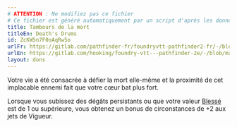 ```yaml
---
# ATTENTION : Ne modifiez pas ce fichier
# Ce fichier est généré automatiquement par un script d'après les données du module Foundry VTT officiel et de sa traduction
title: Tambours de la mort
titleEn: Death's Drums
id: ZcKW5n7F0oAqRw5o
urlFr: https://gitlab.com/pathfinder-fr/foundryvtt-pathfinder2-fr/-/blob/master/data/feats/ZcKW5n7F0oAqRw5o.htm
urlEn: https://gitlab.com/hooking/foundry-vtt---pathfinder-2e/-/blob/master/packs/data/feats.db/death-s-drums.json
layout: dons
---
```

Votre vie a été consacrée à défier la mort elle-même et la proximité de cet implacable ennemi fait que votre cœur bat plus fort.

Lorsque vous subissez des dégâts persistants ou que votre valeur [Blessé](../conditions/blessé.html) est de 1 ou supérieure, vous obtenez un bonus de circonstances de +2 aux jets de Vigueur.
